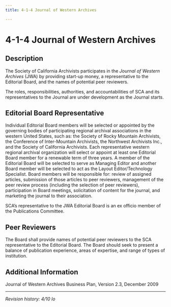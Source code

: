 ```yaml
---
title: 4-1-4 Journal of Western Archives

---
```


# 4-1-4 Journal of Western Archives

## Description

The Society of California Archivists participates in the _Journal of Western Archives_ (JWA) by providing start-up money, a representative to the Editorial Board, and the names of potential peer reviewers.

The roles, responsibilities, authorities, and accountabilities of SCA and its representatives to the Journal are under development as the Journal starts.

## Editorial Board Representative
Individual Editorial Board members will be selected or appointed by the governing bodies of participating regional archival associations in the western United States, such as: the Society of Rocky Mountain Archivists, the Conference of Inter-Mountain Archivists, the Northwest Archivists Inc., and the Society of California Archivists. Each representative western regional archival organization will select or appoint at least one Editorial Board member for a renewable term of three years. A member of the Editorial Board will be selected to serve as Managing Editor and another Board member will be selected to act as the Layout Editor/Technology Specialist. Board members will be responsible for: review of assigned articles, submission of those articles to peer reviewers, management of the peer review process (including the selection of peer reviewers), participation in Board meetings, solicitation of content for the journal, and marketing the journal to their association.

SCA’s representative to the JWA Editorial Board is an ex officio member of the Publications Committee.

## Peer Reviewers
The Board shall provide names of potential peer reviewers to the SCA representative to the Editorial Board. The Board should seek to present a balance of publication experience, areas of expertise, and range of types of institution.

## Additional Information
Journal of Western Archives Business Plan, Version 2.3, December 2009

***

_Revision history: 4/10 lo_
